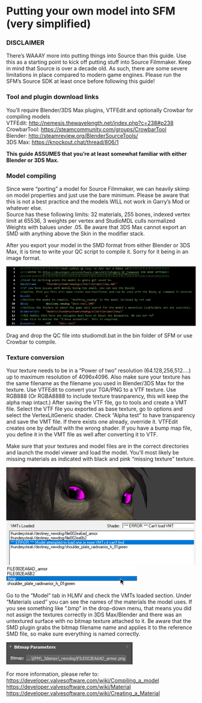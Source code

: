 # Putting your own model into SFM (very simplified)

### DISCLAIMER
There’s WAAAY more into putting things into Source than this guide. Use this as a starting point to kick off putting
stuff into Source Filmmaker. Keep in mind that Source is over a decade old. As such, there  are some severe limitations
 in place compared to modern game engines. Please run the SFM’s Source SDK at least once before following this guide!


### Tool and plugin download links
You’ll require Blender/3DS Max plugins, VTFEdit and optionally Crowbar for compiling models  
VTFEdit: <http://nemesis.thewavelength.net/index.php?c=238#p238>  
CrowbarTool: <https://steamcommunity.com/groups/CrowbarTool>  
Blender: <http://steamreview.org/BlenderSourceTools/>  
3DS Max: <https://knockout.chat/thread/806/1>  

**This guide ASSUMES that you’re at least somewhat familiar with either Blender or 3DS Max.**

### Model compiling
Since were “porting” a model for Source Filmmaker, we can heavily skimp on model properties and just use the bare minimum.
Please be aware that this is not a best practice and the models WILL not work in Garry’s Mod or whatever else.  
Source has these following limits: 32 materials, 255 bones, indexed vertex limit at 65536, 3 weights per vertex and StudioMDL culls normalized Weights with balues under .05. Be aware that 3DS Max cannot export an SMD with anything above the Skin in the modifier stack.


After you export your model in the SMD format from either Blender or 3DS Max, it is time to write your QC script to compile it. Sorry for it being in an image format.

![](/img/VSCodium_2019-10-18_16-37-06.png)


Drag and drop the QC file into studiomdl.bat in the bin folder of SFM or use Crowbar to compile.  

### Texture conversion

Your texture needs to be in a “Power of two” resolution (64.128,256,512....) up to maximum resolution of 4096x4096.
Also make sure your texture has the same filename as the filename you used in Blender/3DS Max for the texture.
Use VTFEdit to convert your TGA/PNG to a VTF texture. Use RGB888 (Or RGBA8888 to include texture trasnparency, this will keep
the alpha map intact.)  After saving the VTF file, go to tools and create a VMT file. Select the VTF file you exported as base texture,
go to options and select the VertexLitGeneric shader. Check “Alpha test” to have transparency and save the VMT file. If there exists 
one already, override it. VTFEdit creates one by default with the wrong shader. If you have a bump map file, you define it
in the VMT file as well after converting it to VTF.


Make sure that your textures and model files are in the correct directories and launch the model viewer and load the model.
You’ll most likely be missing materials as indicated with black and pink “missing texture” texture.

![](/img/hlmv_2019-10-18_17-14-14.png) 
![](/img/hlmv_2019-10-18_17-13-48.png) ![](/img/ce4825.png)

Go to the “Model” tab in HLMV and check the VMTs loaded section. Under “Materials used” you can see the names of the materials
the model uses. If you see something like “.bmp” in the drop-down menu, that means you did not assign the textures correctly
in 3DS Max/Blender and there was an untextured surface with no bitmap texture attached to it. Be aware that the SMD plugin grabs
the bitmap filename name and applies it to the reference SMD file, so make sure everything is named correctly.

![](/img/3dsmax_2019-10-18_17-25-29.png)


For more information, please refer to:  
<https://developer.valvesoftware.com/wiki/Compiling_a_model>  
<https://developer.valvesoftware.com/wiki/Material>  
<https://developer.valvesoftware.com/wiki/Creating_a_Material>  

